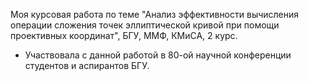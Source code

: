 Моя курсовая работа по теме "Анализ эффективности вычисления операции сложения точек эллиптической кривой при помощи проективных координат", БГУ, ММФ, КМиСА, 2 курс.

+ Участвовала с данной работой в 80-ой научной конференции студентов и аспирантов БГУ.
